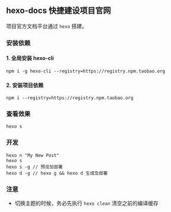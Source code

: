 ## hexo-docs 快捷建设项目官网

项目官方文档平台通过 `hexo` 搭建。

### 安装依赖

#### 1. 全局安装 hexo-cli

    npm i -g hexo-cli --registry=https://registry.npm.taobao.org

#### 2. 安装项目依赖

    npm i --registry=https://registry.npm.taobao.org

### 查看效果

    hexo s

### 开发

    hexo n "My New Post"
    hexo s
    hexo s -g // 预览加部署
    hexo d -g // hexo g && hexo d 生成及部署

### 注意

- 切换主题的时候，务必先执行 `hexo clean` 清空之前的编译缓存
